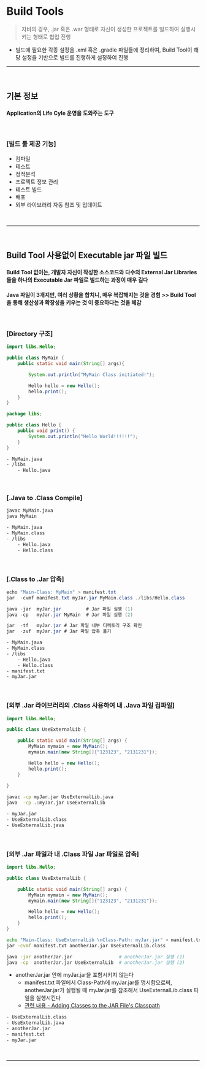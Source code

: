 # Build Tools
> 자바의 경우, .jar 혹은 .war 형태로 자신이 생성한 프로젝트를 빌드하여 실행시키는 형태로 협업 진행
* 빌드에 필요한 각종 설정을 .xml 혹은 .gradle 파일들에 정리하여, Build Tool이 해당 설정을 기반으로 빌드를 진행하게 설정하여 진행

<hr>
<br>

## 기본 정보
#### Application의 Life Cyle 운영을 도와주는 도구

<br>

### [빌드 툴 제공 기능]
* 컴파일
* 테스트
* 정적분석
* 프로젝트 정보 관리
* 테스트 빌드
* 배포
* 외부 라이브러리 자동 참조 및 업데이트

<br>
<hr>
<br>

## Build Tool 사용없이 Executable jar 파일 빌드
#### Build Tool 없이는, 개발자 자신이 작성한 소스코드와 다수의 External Jar Libraries들을 하나의 Executable Jar 파일로 빌드하는 과정이 매우 길다
#### Java 파일이 3개지만, 여러 상황을 합치니, 매우 복잡해지는 것을 경험 >> Build Tool을 통해 생산성과 확장성을 키우는 것 이 중요하다는 것을 체감

<br>

### [Directory 구조]
```java
import libs.Hello;

public class MyMain {
    public static void main(String[] args){

        System.out.println("MyMain Class initiated!");

        Hello hello = new Hello();
        hello.print();
    }
}
```

```java
package libs;

public class Hello {
    public void print() {
        System.out.println("Hello World!!!!!!");
    }
}

```

```bash
- MyMain.java
- /libs
    - Hello.java
```

<br>

### [.Java to .Class Compile]
```bash
javac MyMain.java 
java MyMain
```

```bash
- MyMain.java
- MyMain.class
- /libs
    - Hello.java
    - Hello.class
```

<br>

### [.Class to .Jar 압축]
```java
echo "Main-Class: MyMain" > manifest.txt
jar  -cvmf manifest.txt myJar.jar MyMain.class ./libs/Hello.class

java -jar  myJar.jar         # Jar 파일 실행 (1)
java -cp   myJar.jar MyMain  # Jar 파일 실행 (2)

jar  -tf   myJar.jar # Jar 파일 내부 디렉토리 구조 확인
jar  -zvf  myJar.jar # Jar 파일 압축 풀기
```

```bash
- MyMain.java
- MyMain.class
- /libs
    - Hello.java
    - Hello.class
- manifest.txt
- myJar.jar
```

<br>

### [외부 .Jar 라이브러리의 .Class 사용하여 내 .Java 파일 컴파일]
```java
import libs.Hello;

public class UseExternalLib {

    public static void main(String[] args) {
        MyMain mymain = new MyMain();
        mymain.main(new String[]{"123123", "2131231"});

        Hello hello = new Hello();
        hello.print();
    }
    
}
```

```bash
javac -cp myJar.jar UseExternalLib.java
java  -cp .:myJar.jar UseExternalLib
```

```bash
- myJar.jar
- UseExternalLib.class 
- UseExternalLib.java
```

<br>

### [외부 .Jar 파일과 내 .Class 파일 Jar 파일로 압축]
```java
import libs.Hello;

public class UseExternalLib {

    public static void main(String[] args) {
        MyMain mymain = new MyMain();
        mymain.main(new String[]{"123123", "2131231"});

        Hello hello = new Hello();
        hello.print();
    }
}
```

```bash
echo "Main-Class: UseExternalLib \nClass-Path: myJar.jar" > manifest.txt  
jar -cvmf manifest.txt anotherJar.jar UseExternalLib.class

java -jar anotherJar.jar                 # anotherJar.jar 실행 (1)
java -cp  anotherJar.jar UseExternalLib  # anotherJar.jar 실행 (2)
```
* anotherJar.jar 안에 myJar.jar을 포함시키지 않는다
  * manifest.txt 파일에서 Class-Path에 myJar.jar를 명시함으로써, anotherJar.jar가 실행될 때 myJar.jar를 참조해서 UseExternalLib.class 파일을 실행시킨다
  * [관련 내용 - Adding Classes to the JAR File's Classpath](https://docs.oracle.com/javase/tutorial/deployment/jar/downman.html)

```bash
- UseExternalLib.class 
- UseExternalLib.java  
- anotherJar.jar       
- manifest.txt         
- myJar.jar
```

<br>
<hr>
<br>
